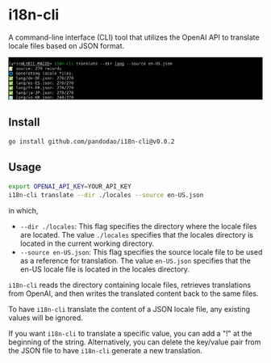 # i18n-cli

A command-line interface (CLI) tool that utilizes the OpenAI API to translate locale files based on JSON format.

![](./screenshot.webp)

## Install

```bash
go install github.com/pandodao/i18n-cli@v0.0.2
```

## Usage

```bash
export OPENAI_API_KEY=YOUR_API_KEY
i18n-cli translate --dir ./locales --source en-US.json
```

in which,

- `--dir ./locales`: This flag specifies the directory where the locale files are located. The value `./locales` specifies that the locales directory is located in the current working directory.
- `--source en-US.json`: This flag specifies the source locale file to be used as a reference for translation. The value `en-US.json` specifies that the en-US locale file is located in the locales directory.

`i18n-cli` reads the directory containing locale files, retrieves translations from OpenAI, and then writes the translated content back to the same files.

To have `i18n-cli` translate the content of a JSON locale file, any existing values will be ignored. 

If you want `i18n-cli` to translate a specific value, you can add a "!" at the beginning of the string. Alternatively, you can delete the key/value pair from the JSON file to have `i18n-cli` generate a new translation.
